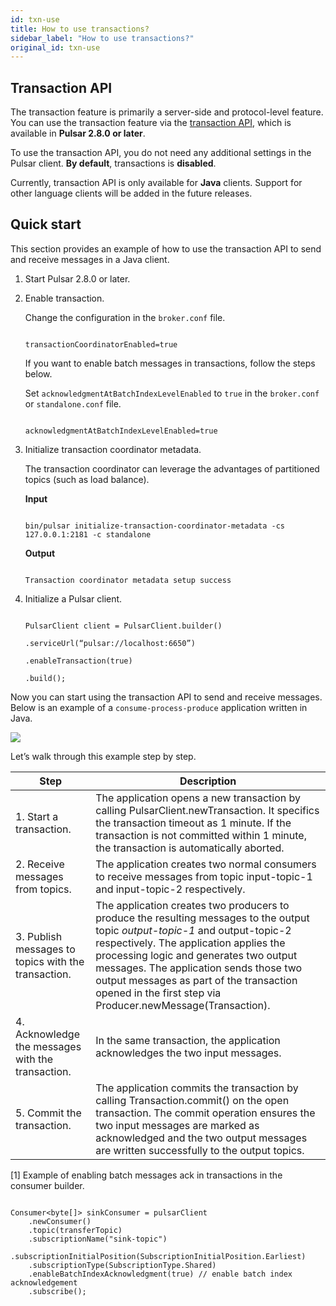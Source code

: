 ```yaml
---
id: txn-use
title: How to use transactions?
sidebar_label: "How to use transactions?"
original_id: txn-use
---
```


## Transaction API

The transaction feature is primarily a server-side and protocol-level feature. You can use the transaction feature via the [transaction API](https://pulsar.apache.org/api/admin/), which is available in **Pulsar 2.8.0 or later**. 

To use the transaction API, you do not need any additional settings in the Pulsar client. **By default**, transactions is **disabled**. 

Currently, transaction API is only available for **Java** clients. Support for other language clients will be added in the future releases.

## Quick start

This section provides an example of how to use the transaction API to send and receive messages in a Java client. 

1. Start Pulsar 2.8.0 or later. 

2. Enable transaction. 

   Change the configuration in the `broker.conf` file.

   ```
   
   transactionCoordinatorEnabled=true
   
   ```

   If you want to enable batch messages in transactions, follow the steps below.

   Set `acknowledgmentAtBatchIndexLevelEnabled` to `true` in the `broker.conf` or `standalone.conf` file.

     ```
     
     acknowledgmentAtBatchIndexLevelEnabled=true
     
     ```

3. Initialize transaction coordinator metadata.

   The transaction coordinator can leverage the advantages of partitioned topics (such as load balance).

   **Input**

   ```
   
   bin/pulsar initialize-transaction-coordinator-metadata -cs 127.0.0.1:2181 -c standalone
   
   ```

   **Output**

   ```
   
   Transaction coordinator metadata setup success
   
   ```

4. Initialize a Pulsar client.

   ```
   
   PulsarClient client = PulsarClient.builder()

   .serviceUrl(“pulsar://localhost:6650”)

   .enableTransaction(true)

   .build();
   
   ```

Now you can start using the transaction API to send and receive messages. Below is an example of a `consume-process-produce` application written in Java.

![](/assets/txn-9.png)

Let’s walk through this example step by step.

| Step  |  Description  | 
| --- | --- |
| 1. Start a transaction.  |  The application opens a new transaction by calling PulsarClient.newTransaction. It specifics the transaction timeout as 1 minute. If the transaction is not committed within 1 minute, the transaction is automatically aborted.  | 
| 2. Receive messages from topics.  |  The application creates two normal consumers to receive messages from topic input-topic-1 and input-topic-2 respectively. | 
| 3. Publish messages to topics with the transaction.  |  The application creates two producers to produce the resulting messages to the output topic _output-topic-1_ and output-topic-2 respectively. The application applies the processing logic and generates two output messages. The application sends those two output messages as part of the transaction opened in the first step via Producer.newMessage(Transaction).  | 
| 4. Acknowledge the messages with the transaction.  |  In the same transaction, the application acknowledges the two input messages.  | 
| 5. Commit the transaction.  |  The application commits the transaction by calling Transaction.commit() on the open transaction. The commit operation ensures the two input messages are marked as acknowledged and the two output messages are written successfully to the output topics.  | 

[1] Example of enabling batch messages ack in transactions in the consumer builder.

```

Consumer<byte[]> sinkConsumer = pulsarClient
    .newConsumer()
    .topic(transferTopic)
    .subscriptionName("sink-topic")

.subscriptionInitialPosition(SubscriptionInitialPosition.Earliest)
    .subscriptionType(SubscriptionType.Shared)
    .enableBatchIndexAcknowledgment(true) // enable batch index acknowledgement
    .subscribe();

```

